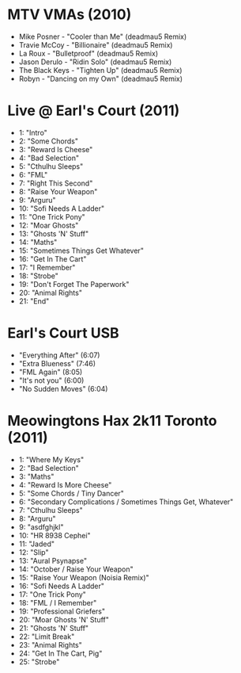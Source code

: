 # MTV VMAs (2010)

- Mike Posner - "Cooler than Me" (deadmau5 Remix)
- Travie McCoy - "Billionaire" (deadmau5 Remix)
- La Roux - "Bulletproof" (deadmau5 Remix)
- Jason Derulo - "Ridin Solo" (deadmau5 Remix)
- The Black Keys - "Tighten Up" (deadmau5 Remix)
- Robyn - "Dancing on my Own" (deadmau5 Remix)

# Live @ Earl's Court (2011)

- 1: "Intro"
- 2: "Some Chords"
- 3: "Reward Is Cheese"
- 4: "Bad Selection"
- 5: "Cthulhu Sleeps"
- 6: "FML"
- 7: "Right This Second"
- 8: "Raise Your Weapon"
- 9: "Arguru"
- 10: "Sofi Needs A Ladder"
- 11: "One Trick Pony"
- 12: "Moar Ghosts"
- 13: "Ghosts 'N' Stuff"
- 14: "Maths"
- 15: "Sometimes Things Get Whatever"
- 16: "Get In The Cart"
- 17: "I Remember"
- 18: "Strobe"
- 19: "Don't Forget The Paperwork"
- 20: "Animal Rights"
- 21: "End"

# Earl's Court USB

- "Everything After" (6:07)
- "Extra Blueness" (7:46)
- "FML Again" (8:05)
- "It's not you" (6:00)
- "No Sudden Moves" (6:04)

# Meowingtons Hax 2k11 Toronto (2011)

- 1: "Where My Keys"
- 2: "Bad Selection"
- 3: "Maths"
- 4: "Reward Is More Cheese"
- 5: "Some Chords / Tiny Dancer"
- 6: "Secondary Complications / Sometimes Things Get, Whatever"
- 7: "Cthulhu Sleeps"
- 8: "Arguru"
- 9: "asdfghjkl"
- 10: "HR 8938 Cephei"
- 11: "Jaded"
- 12: "Slip"
- 13: "Aural Psynapse"
- 14: "October / Raise Your Weapon"
- 15: "Raise Your Weapon (Noisia Remix)"
- 16: "Sofi Needs A Ladder"
- 17: "One Trick Pony"
- 18: "FML / I Remember"
- 19: "Professional Griefers"
- 20: "Moar Ghosts 'N' Stuff"
- 21: "Ghosts 'N' Stuff"
- 22: "Limit Break"
- 23: "Animal Rights"
- 24: "Get In The Cart, Pig"
- 25: "Strobe"
